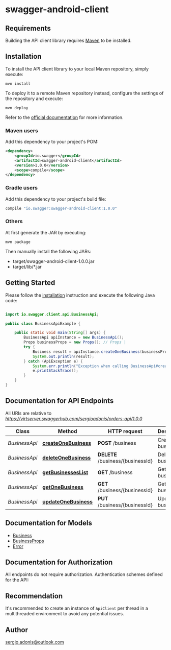 # swagger-android-client

## Requirements

Building the API client library requires [Maven](https://maven.apache.org/) to be installed.

## Installation

To install the API client library to your local Maven repository, simply execute:

```shell
mvn install
```

To deploy it to a remote Maven repository instead, configure the settings of the repository and execute:

```shell
mvn deploy
```

Refer to the [official documentation](https://maven.apache.org/plugins/maven-deploy-plugin/usage.html) for more information.

### Maven users

Add this dependency to your project's POM:

```xml
<dependency>
    <groupId>io.swagger</groupId>
    <artifactId>swagger-android-client</artifactId>
    <version>1.0.0</version>
    <scope>compile</scope>
</dependency>
```

### Gradle users

Add this dependency to your project's build file:

```groovy
compile "io.swagger:swagger-android-client:1.0.0"
```

### Others

At first generate the JAR by executing:

    mvn package

Then manually install the following JARs:

* target/swagger-android-client-1.0.0.jar
* target/lib/*.jar

## Getting Started

Please follow the [installation](#installation) instruction and execute the following Java code:

```java

import io.swagger.client.api.BusinessApi;

public class BusinessApiExample {

    public static void main(String[] args) {
        BusinessApi apiInstance = new BusinessApi();
        Props businessProps = new Props(); // Props | 
        try {
            Business result = apiInstance.createOneBusiness(businessProps);
            System.out.println(result);
        } catch (ApiException e) {
            System.err.println("Exception when calling BusinessApi#createOneBusiness");
            e.printStackTrace();
        }
    }
}

```

## Documentation for API Endpoints

All URIs are relative to *https://virtserver.swaggerhub.com/sergioadonis/orders-api/1.0.0*

Class | Method | HTTP request | Description
------------ | ------------- | ------------- | -------------
*BusinessApi* | [**createOneBusiness**](docs/BusinessApi.md#createOneBusiness) | **POST** /business | Create business
*BusinessApi* | [**deleteOneBusiness**](docs/BusinessApi.md#deleteOneBusiness) | **DELETE** /business/{businessId} | Delete business
*BusinessApi* | [**getBusinessesList**](docs/BusinessApi.md#getBusinessesList) | **GET** /business | Get businesses
*BusinessApi* | [**getOneBusiness**](docs/BusinessApi.md#getOneBusiness) | **GET** /business/{businessId} | Get business
*BusinessApi* | [**updateOneBusiness**](docs/BusinessApi.md#updateOneBusiness) | **PUT** /business/{businessId} | Update business


## Documentation for Models

 - [Business](docs/Business.md)
 - [BusinessProps](docs/BusinessProps.md)
 - [Error](docs/Error.md)


## Documentation for Authorization

All endpoints do not require authorization.
Authentication schemes defined for the API:

## Recommendation

It's recommended to create an instance of `ApiClient` per thread in a multithreaded environment to avoid any potential issues.

## Author

sergio.adonis@outlook.com

